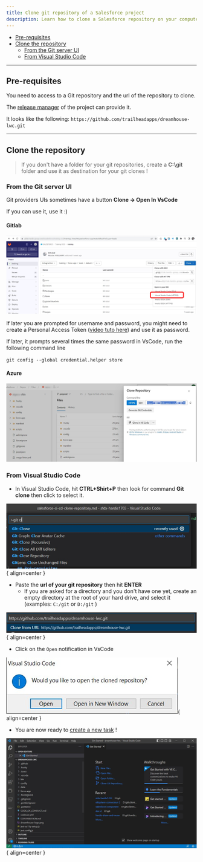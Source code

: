```yaml
---
title: Clone git repository of a Salesforce project
description: Learn how to clone a Salesforce repository on your computer
---
```

<!-- markdownlint-disable MD013 -->

- [Pre-requisites](#pre-requisites)
- [Clone the repository](#clone-the-repository)
  - [From the Git server UI](#from-the-git-server-ui)
  - [From Visual Studio Code](#from-visual-studio-code)
___

## Pre-requisites

You need to access to a Git repository and the url of the repository to clone.

The [release manager](salesforce-ci-cd-release-home.md) of the project can provide it.

It looks like the following: `https://github.com/trailheadapps/dreamhouse-lwc.git`

___

## Clone the repository

> If you don't have a folder for your git repositories, create a **C:\git** folder and use it as destination for your git clones !

### From the Git server UI

Git providers UIs sometimes have a button **Clone -> Open In VsCode**

If you can use it, use it :)

#### Gitlab

![](assets/images/open-vs-code-gitlab.jpg)

If later you are prompted for username and password, you might need to create a Personal Access Token ([video tuto here](https://www.youtube.com/watch?v=9y5VmmYHuIg)) and use it as password.

If later, it prompts several times the same password in VsCode, run the following command line

`git config --global credential.helper store`

#### Azure

![](assets/images/open-vs-code-azure.jpg)



### From Visual Studio Code

- In Visual Studio Code, hit **CTRL+Shirt+P** then look for command **Git clone** then click to select it.

![](assets/images/git-clone-1.jpg){ align=center }

- Paste the **url of your git repository** then hit **ENTER**
  - If you are asked for a directory and you don't have one yet, create an empty directory at the root of your hard drive, and select it (examples: `C:/git` or `D:/git` )

![](assets/images/git-clone-2.jpg){ align=center }

- Click on the `Open` notification in VsCode

![](assets/images/git-clone-3.jpg){ align=center }

- You are now ready to [create a new task](salesforce-ci-cd-create-new-task.md) !

![](assets/images/git-clone-4.jpg){ align=center }

